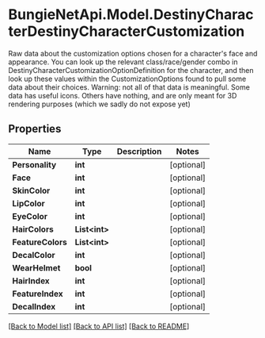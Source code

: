 # BungieNetApi.Model.DestinyCharacterDestinyCharacterCustomization
Raw data about the customization options chosen for a character's face and appearance.  You can look up the relevant class/race/gender combo in DestinyCharacterCustomizationOptionDefinition for the character, and then look up these values within the CustomizationOptions found to pull some data about their choices. Warning: not all of that data is meaningful. Some data has useful icons. Others have nothing, and are only meant for 3D rendering purposes (which we sadly do not expose yet)
## Properties

Name | Type | Description | Notes
------------ | ------------- | ------------- | -------------
**Personality** | **int** |  | [optional] 
**Face** | **int** |  | [optional] 
**SkinColor** | **int** |  | [optional] 
**LipColor** | **int** |  | [optional] 
**EyeColor** | **int** |  | [optional] 
**HairColors** | **List&lt;int&gt;** |  | [optional] 
**FeatureColors** | **List&lt;int&gt;** |  | [optional] 
**DecalColor** | **int** |  | [optional] 
**WearHelmet** | **bool** |  | [optional] 
**HairIndex** | **int** |  | [optional] 
**FeatureIndex** | **int** |  | [optional] 
**DecalIndex** | **int** |  | [optional] 

[[Back to Model list]](../README.md#documentation-for-models) [[Back to API list]](../README.md#documentation-for-api-endpoints) [[Back to README]](../README.md)

